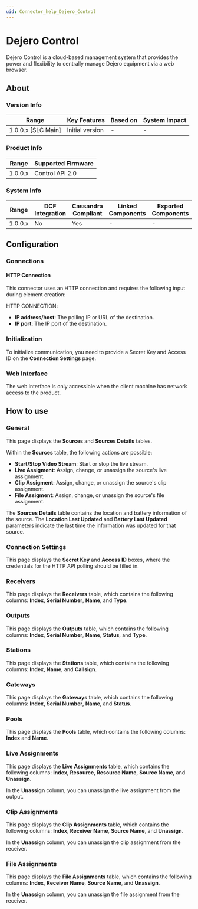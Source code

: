 ```yaml
---
uid: Connector_help_Dejero_Control
---
```


# Dejero Control

Dejero Control is a cloud-based management system that provides the power and flexibility to centrally manage Dejero equipment via a web browser.

## About

### Version Info

| Range                | Key Features     | Based on     | System Impact     |
|----------------------|------------------|--------------|-------------------|
| 1.0.0.x [SLC Main]   | Initial version  | -            | -                 |

### Product Info

| Range     | Supported Firmware     |
|-----------|------------------------|
| 1.0.0.x   | Control API 2.0        |

### System Info

| Range     | DCF Integration     | Cassandra Compliant     | Linked Components     | Exported Components     |
|-----------|---------------------|-------------------------|-----------------------|-------------------------|
| 1.0.0.x   | No                  | Yes                     | -                     | -                       |

## Configuration

### Connections

#### HTTP Connection

This connector uses an HTTP connection and requires the following input during element creation:

HTTP CONNECTION:

- **IP address/host**: The polling IP or URL of the destination.
- **IP port**: The IP port of the destination.

### Initialization

To initialize communication, you need to provide a Secret Key and Access ID on the **Connection Settings** page.

### Web Interface

The web interface is only accessible when the client machine has network access to the product.

## How to use

### General

This page displays the **Sources** and **Sources Details** tables.

Within the **Sources** table, the following actions are possible:

- **Start/Stop Video Stream**: Start or stop the live stream.
- **Live Assigment**: Assign, change, or unassign the source's live assignment.
- **Clip Assigment**: Assign, change, or unassign the source's clip assignment.
- **File Assigment**: Assign, change, or unassign the source's file assignment.

The **Sources Details** table contains the location and battery information of the source. The **Location Last Updated** and **Battery Last Updated** parameters indicate the last time the information was updated for that source.

### Connection Settings

This page displays the **Secret Key** and **Access ID** boxes, where the credentials for the HTTP API polling should be filled in.

### Receivers

This page displays the **Receivers** table, which contains the following columns: **Index**, **Serial Number**, **Name**, and **Type**.

### Outputs

This page displays the **Outputs** table, which contains the following columns: **Index**, **Serial Number**, **Name**, **Status**, and **Type**.

### Stations

This page displays the **Stations** table, which contains the following columns: **Index**, **Name**, and **Callsign**.

### Gateways

This page displays the **Gateways** table, which contains the following columns: **Index**, **Serial Number**, **Name**, and **Status**.

### Pools

This page displays the **Pools** table, which contains the following columns: **Index** and **Name**.

### Live Assignments

This page displays the **Live Assignments** table, which contains the following columns: **Index**, **Resource**, **Resource Name**, **Source Name**, and **Unassign**.

In the **Unassign** column, you can unassign the live assignment from the output.

### Clip Assignments

This page displays the **Clip Assignments** table, which contains the following columns: **Index**, **Receiver Name**, **Source Name**, and **Unassign**.

In the **Unassign** column, you can unassign the clip assignment from the receiver.

### File Assignments

This page displays the **File Assignments** table, which contains the following columns: **Index**, **Receiver Name**, **Source Name**, and **Unassign**.

In the **Unassign** column, you can unassign the file assignment from the receiver.
